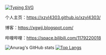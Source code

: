 [![Typing SVG](https://readme-typing-svg.demolab.com?font=Fira+Code&pause=1000&color=FFFFFF&center=%E9%94%99%E8%AF%AF%E7%9A%84&vCenter=%E9%94%99%E8%AF%AF%E7%9A%84&repeat=%E7%9C%9F%E7%9A%84&random=%E9%94%99%E8%AF%AF%E7%9A%84&width=435&lines=Holle!;%E6%AC%A2%E8%BF%8E%E6%9D%A5%E5%88%B0%E6%88%91%E7%9A%84%E4%B8%BB%E9%A1%B5%F0%9F%91%8F)](https://git.io/typing-svg)

个人主页：https://xzyl4303.github.io/xzyl4303/

博客：https://xgwji.blogspot.com/

哔哩哔哩：https://space.bilibili.com/1179220018

![Anurag's GitHub stats](https://github-readme-stats.vercel.app/api?username=xzyl4303&show_icons=true&theme=graywhite)
[![Top Langs](https://github-readme-stats.vercel.app/api/top-langs/?username=xzyl4303&layout=compact)](https://github.com/anuraghazra/github-readme-stats)

